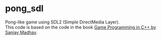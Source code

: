 # pong_sdl
Pong-like game using SDL2 (Simple DirectMedia Layer).  
This code is based on the code in the book [Game Programming in C++ by Sanjay Madhav](https://github.com/gameprogcpp/code).
